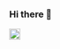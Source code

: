 ### Hi there 👋

<a href="http://twitter.com/tomio2480">
  <img height="20" src="https://img.shields.io/twitter/follow/tomio2480?style=social" />
</a>

<!--
**tomio2480/tomio2480** is a ✨ _special_ ✨ repository because its `README.md` (this file) appears on your GitHub profile.

Here are some ideas to get you started:

- 🔭 I’m currently working on ...
- 🌱 I’m currently learning ...
- 👯 I’m looking to collaborate on ...
- 🤔 I’m looking for help with ...
- 💬 Ask me about ...
- 📫 How to reach me: ...
- 😄 Pronouns: ...
- ⚡ Fun fact: ...
-->
